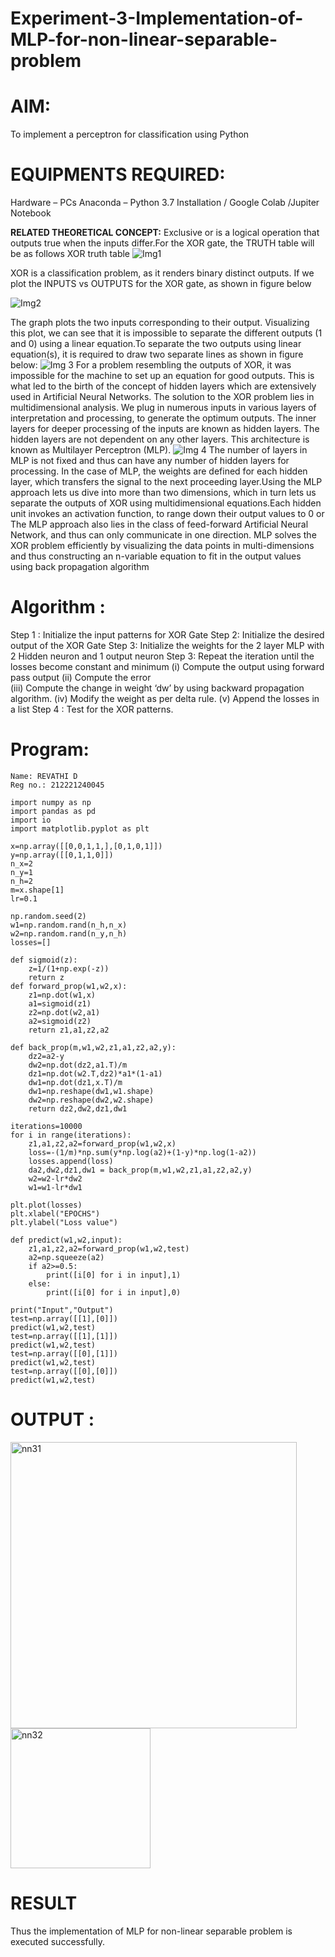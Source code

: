 # Experiment-3-Implementation-of-MLP-for-non-linear-separable-problem
# AIM:
To implement a perceptron for classification using Python
# EQUIPMENTS REQUIRED:
Hardware – PCs
Anaconda – Python 3.7 Installation / Google Colab /Jupiter Notebook

**RELATED THEORETICAL CONCEPT:**
Exclusive or is a logical operation that outputs true when the inputs differ.For the XOR gate, the TRUTH table will be as follows
XOR truth table
![Img1](https://user-images.githubusercontent.com/112920679/195774720-35c2ed9d-d484-4485-b608-d809931a28f5.gif)

XOR is a classification problem, as it renders binary distinct outputs. If we plot the INPUTS vs OUTPUTS for the XOR gate, as shown in figure below

![Img2](https://user-images.githubusercontent.com/112920679/195774898-b0c5886b-3d58-4377-b52f-73148a3fe54d.gif)

The graph plots the two inputs corresponding to their output. Visualizing this plot, we can see that it is impossible to separate the different outputs (1 and 0) using a linear equation.To separate the two outputs using linear equation(s), it is required to draw two separate lines as shown in figure below:
![Img 3](https://user-images.githubusercontent.com/112920679/195775012-74683270-561b-4a3a-ac62-cf5ddfcf49ca.gif)
For a problem resembling the outputs of XOR, it was impossible for the machine to set up an equation for good outputs. This is what led to the birth of the concept of hidden layers which are extensively used in Artificial Neural Networks. The solution to the XOR problem lies in multidimensional analysis. We plug in numerous inputs in various layers of interpretation and processing, to generate the optimum outputs.
The inner layers for deeper processing of the inputs are known as hidden layers. The hidden layers are not dependent on any other layers. This architecture is known as Multilayer Perceptron (MLP).
![Img 4](https://user-images.githubusercontent.com/112920679/195775183-1f64fe3d-a60e-4998-b4f5-abce9534689d.gif)
The number of layers in MLP is not fixed and thus can have any number of hidden layers for processing. In the case of MLP, the weights are defined for each hidden layer, which transfers the signal to the next proceeding layer.Using the MLP approach lets us dive into more than two dimensions, which in turn lets us separate the outputs of XOR using multidimensional equations.Each hidden unit invokes an activation function, to range down their output values to 0 or The MLP approach also lies in the class of feed-forward Artificial Neural Network, and thus can only communicate in one direction. MLP solves the XOR problem efficiently by visualizing the data points in multi-dimensions and thus constructing an n-variable equation to fit in the output values using back propagation algorithm

# Algorithm :

Step 1 : Initialize the input patterns for XOR Gate
Step 2: Initialize the desired output of the XOR Gate
Step 3: Initialize the weights for the 2 layer MLP with 2 Hidden neuron 
              and 1 output neuron
Step 3: Repeat the  iteration  until the losses become constant and 
              minimum
              (i)  Compute the output using forward pass output
              (ii) Compute the error  
		          (iii) Compute the change in weight ‘dw’ by using backward 
                     propagation algorithm.
             (iv) Modify the weight as per delta rule.
             (v)   Append the losses in a list
Step 4 : Test for the XOR patterns.

# Program:
```
Name: REVATHI D
Reg no.: 212221240045

import numpy as np
import pandas as pd
import io
import matplotlib.pyplot as plt

x=np.array([[0,0,1,1,],[0,1,0,1]])
y=np.array([[0,1,1,0]])
n_x=2
n_y=1
n_h=2
m=x.shape[1]
lr=0.1

np.random.seed(2)
w1=np.random.rand(n_h,n_x)
w2=np.random.rand(n_y,n_h)
losses=[]

def sigmoid(z):
    z=1/(1+np.exp(-z))
    return z
def forward_prop(w1,w2,x):
    z1=np.dot(w1,x)
    a1=sigmoid(z1)
    z2=np.dot(w2,a1)
    a2=sigmoid(z2)
    return z1,a1,z2,a2
    
def back_prop(m,w1,w2,z1,a1,z2,a2,y):
    dz2=a2-y
    dw2=np.dot(dz2,a1.T)/m
    dz1=np.dot(w2.T,dz2)*a1*(1-a1)
    dw1=np.dot(dz1,x.T)/m
    dw1=np.reshape(dw1,w1.shape)
    dw2=np.reshape(dw2,w2.shape)
    return dz2,dw2,dz1,dw1
    
iterations=10000
for i in range(iterations):
    z1,a1,z2,a2=forward_prop(w1,w2,x)
    loss=-(1/m)*np.sum(y*np.log(a2)+(1-y)*np.log(1-a2))
    losses.append(loss)
    da2,dw2,dz1,dw1 = back_prop(m,w1,w2,z1,a1,z2,a2,y)
    w2=w2-lr*dw2
    w1=w1-lr*dw1
    
plt.plot(losses)
plt.xlabel("EPOCHS")
plt.ylabel("Loss value")

def predict(w1,w2,input):
    z1,a1,z2,a2=forward_prop(w1,w2,test)
    a2=np.squeeze(a2)
    if a2>=0.5:
        print([i[0] for i in input],1)
    else:
        print([i[0] for i in input],0)

print("Input","Output")
test=np.array([[1],[0]])
predict(w1,w2,test)
test=np.array([[1],[1]])
predict(w1,w2,test)
test=np.array([[0],[1]])
predict(w1,w2,test)
test=np.array([[0],[0]])
predict(w1,w2,test)
```
 # OUTPUT :
<img width="458" alt="nn31" src="https://github.com/Revathi-Dayalan/Experiment-3-Implementation-of-MLP-for-non-linear-separable-problem/assets/96000574/05436d08-e64d-4fbf-991e-c23593518ca0">



<img width="224" alt="nn32" src="https://github.com/Revathi-Dayalan/Experiment-3-Implementation-of-MLP-for-non-linear-separable-problem/assets/96000574/77b5d4ca-e4bd-4e12-bd30-c7afaf8cf6be">

 # RESULT
Thus the implementation of MLP for non-linear separable problem is executed successfully.

